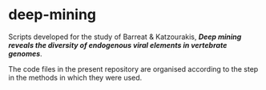 # deep-mining
Scripts developed for the study of Barreat & Katzourakis, ***Deep mining reveals the diversity of endogenous viral elements in vertebrate genomes***.

The code files in the present repository are organised according to the step in the methods in which they were used.
